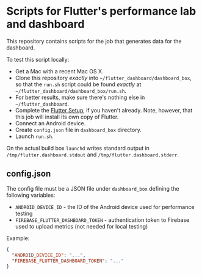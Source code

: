 # Scripts for Flutter's performance lab and dashboard

This repository contains scripts for the job that generates data for the
dashboard.

To test this script locally:

- Get a Mac with a recent Mac OS X.
- Clone this repository _exactly_ into `~/flutter_dashboard/dashboard_box`, so
  that the `run.sh` script could be found _exactly_ at
  `~/flutter_dashboard/dashboard_box/run.sh`.
- For better results, make sure there's nothing else in `~/flutter_dashboard`.
- Complete the [Flutter Setup](https://flutter.io/setup/), if you haven't
  already. Note, however, that this job will install its own copy of Flutter.
- Connect an Android device.
- Create `config.json` file in `dashboard_box` directory.
- Launch `run.sh`.

On the actual build box `launchd` writes standard output in
`/tmp/flutter.dashboard.stdout` and `/tmp/flutter.dashboard.stderr`.

## config.json

The config file must be a JSON file under `dashboard_box` defining the following variables:

 * `ANDROID_DEVICE_ID` - the ID of the Android device used for performance testing
 * `FIREBASE_FLUTTER_DASHBOARD_TOKEN` - authentication token to Firebase used to upload metrics (not needed for local testing)

Example:

```json
{
  "ANDROID_DEVICE_ID": "...",
  "FIREBASE_FLUTTER_DASHBOARD_TOKEN": "..."
}
```
